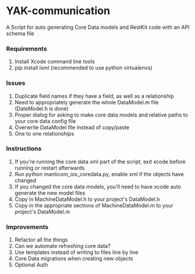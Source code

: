YAK-communication
==========================

A Script for auto generating Core Data models and RestKit code with an API schema file

### Requirements

1. Install Xcode command line tools
2. pip install lxml (recommended to use python virtualenvs)

### Issues

1. Duplicate field names if they have a field, as well as a relationship
2. Need to appropriately generate the whole DataModel.m file (DateModel.h is done)
3. Proper dialog for asking to make core data models and relative paths to your core data config file
4. Overwrite DataModel file instead of copy/paste
5. One to one relationships


### Instructions

1. If you're running the core data xml part of the script, exit xcode before running or restart afterwards
2. Run python manticom_ios_coredata.py, enable xml if the objects have changed
3. If you changed the core data models, you'll need to have xcode auto generate the new model files
4. Copy in MachineDataModel.h to your project's DataModel.h
5. Copy in the appropriate sections of MachineDataModel.m to your project's DataModel.m

### Improvements

1. Refactor all the things
2. Can we automate refreshing core data?
3. Use templates instead of writing to files line by line
4. Core Data migrations when creating new objects
5. Optional Auth